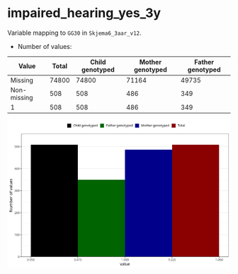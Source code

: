 # impaired_hearing_yes_3y
Variable mapping to `GG30` in `Skjema6_3aar_v12`.
- Number of values:

| Value | Total | Child genotyped | Mother genotyped | Father genotyped |
| ----- | ----- | --------------- | ---------------- | ---------------- |
| Missing | 74800 | 74800 | 71164 | 49735 |
| Non-missing | 508 | 508 | 486 | 349 |
| 1 | 508 | 508 | 486 | 349 |



![](impaired_hearing_yes_3y_n.png)



